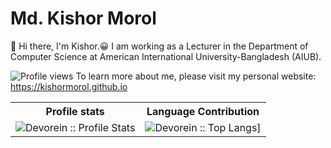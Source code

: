 # Md. Kishor Morol
:wave: Hi there, I'm Kishor.😀
I am working as a Lecturer in the Department of Computer Science at American International University-Bangladesh (AIUB). 


 
![Profile views](https://gpvc.arturio.dev/kishormorol) To learn more about me, please visit my personal website: https://kishormorol.github.io 


<p align="center">
   <table>
      <tr>
       <th>Profile stats  </th>
       <th>Language Contribution</th>
     </tr>
      <tr>
       <td><img alt="Devorein :: Profile Stats" src="https://github-readme-stats.vercel.app/api?username=kishormorol&show_icons=true&theme=dark"> </td>
       <td><img alt="Devorein :: Top Langs]" src="https://github-readme-stats.vercel.app/api/top-langs/?username=kishormorol&langs_count=10&theme=tokyonight&layout=compact&hide=html"> </td>
     </tr>
   </table>
</p>
